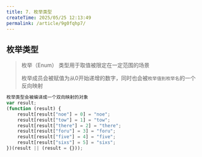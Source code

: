 ```yaml
---
title: 7. 枚举类型
createTime: 2025/05/25 12:13:49
permalink: /article/9g0fqhp7/
---
```

## 枚举类型

> 枚举（Enum） 类型用于取值被限定在一定范围的场景
>
> 枚举成员会被赋值为从0开始递增的数字，同时也会被`枚举值到枚举名`的一个反向映射

```js
枚举类型会被编译成一个双向映射的对象
var result;
(function (result) {
    result[result["noe"] = 0] = "noe";
    result[result["tow"] = 1] = "tow";
    result[result["there"] = 2] = "there";
    result[result["foru"] = 3] = "foru";
    result[result["five"] = 4] = "five";
    result[result["sixs"] = 5] = "sixs";
})(result || (result = {}));
```



